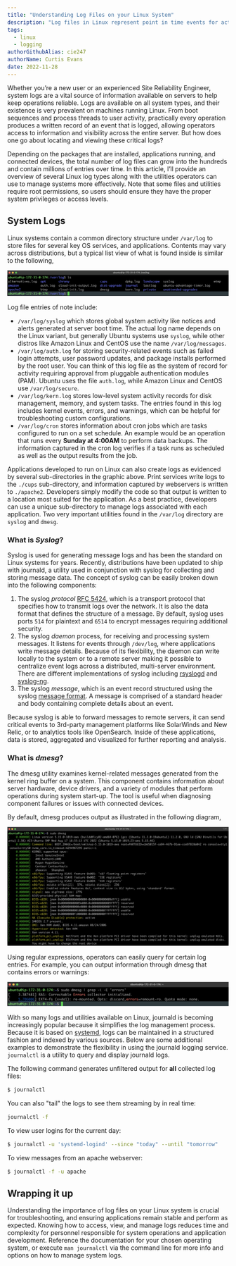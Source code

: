 ```yaml
---
title: "Understanding Log Files on your Linux System"
description: "Log files in Linux represent point in time events for activity related to the OS, system devices, and applications running on the system. Learn how to leverage logs to troubleshoot issues, debug applications, and keep servers reliable at all times."
tags:
  - linux
  - logging
authorGithubAlias: cie247
authorName: Curtis Evans
date: 2022-11-28
---
```


Whether you’re a new user or an experienced Site Reliability Engineer, system logs are a vital source of information available on servers to help keep operations reliable. Logs are available on all system types, and their existence is very prevalent on machines running Linux. From boot sequences and process threads to user activity, practically every operation produces a written record of an event that is logged, allowing operators access to information and visibility across the entire server. But how does one go about locating and viewing these critical logs?

Depending on the packages that are installed, applications running, and connected devices, the total number of log files can grow into the hundreds and contain millions of entries over time. In this article, I’ll provide an overview of several Linux log types along with the utilities operators can use to manage systems more effectively. Note that some files and utilities require root permissions, so users should ensure they have the proper system privileges or access levels.

## System Logs
Linux systems contain a common directory structure under `/var/log` to store files for several key OS services, and applications. Contents may vary across distributions, but a typical list view of what is found inside is similar to the following,

![Command output for listing /var/log directory](images/var-log-output-linux-log-files.png "Contents of /var/log directory")

Log file entries of note include:

- `/var/log/syslog` which stores global system activity like notices and alerts generated at server boot time. The actual log name depends on the Linux variant, but generally Ubuntu systems use `syslog`, while other distros like Amazon Linux and CentOS use the name `/var/log/messages`.
- `/var/log/auth.log` for storing security-related events such as failed login attempts, user password updates, and package installs performed by the root user. You can think of this log file as the system of record for activity requiring approval from pluggable authentication modules (PAM). Ubuntu uses the file `auth.log`, while Amazon Linux and CentOS use `/var/log/secure`.
- `/var/log/kern.log` stores low-level system activity records for disk management, memory, and system tasks. The entries found in this log includes kernel events, errors, and warnings, which can be helpful for troubleshooting custom configurations.
- `/var/log/cron` stores information about cron jobs which are tasks configured to run on a set schedule. An example would be an operation that runs every **Sunday at 4:00AM** to perform data backups. The information captured in the cron log verifies if a task runs as scheduled as well as the output results from the job.

Applications developed to run on Linux can also create logs as evidenced by several sub-directories in the graphic above. Print services write logs to the `./cups` sub-directory, and information captured by webservers is written to `./apache2`. Developers simply modify the code so that output is written to a location most suited for the application. As a best practice, developers can use a unique sub-directory to manage logs associated with each application. Two very important utilities found in the `/var/log` directory are `syslog` and `dmesg`.

### What is *Syslog*?
Syslog is used for generating message logs and has been the standard on Linux systems for years. Recently, distributions have been updated to ship with journald, a utility used in conjunction with syslog for collecting and storing message data. The concept of syslog can be easily broken down into the following components:

1. The syslog *protocol* [RFC 5424](https://tools.ietf.org/html/rfc5424), which is a transport protocol that specifies how to transmit logs over the network. It is also the data format that defines the structure of a message. By default, syslog uses ports `514` for plaintext and `6514` to encrypt messages requiring additional security.
2. The syslog *daemon* process, for receiving and processing system messages. It listens for events through `/dev/log`, where applications write message details. Because of its flexibility, the daemon can write locally to the system or to a remote server making it possible to centralize event logs across a distributed, multi-server environment. There are different implementations of syslog including [rsyslogd](https://www.rsyslog.com/) and [syslog-ng](https://www.syslog-ng.com/).
3. The syslog _message_, which is an event record structured using the syslog [message format](https://tools.ietf.org/html/rfc5424#section-6). A message is comprised of a standard header and body containing complete details about an event.

Because syslog is able to forward messages to remote servers, it can send critical events to 3rd-party management platforms like SolarWinds and New Relic, or to analytics tools like OpenSearch. Inside of these applications, data is stored, aggregated and visualized for further reporting and analysis.

### What is *dmesg*?
The dmesg utility examines kernel-related messages generated from the kernel ring buffer on a system. This component contains information about server hardware, device drivers, and a variety of modules that perform operations during system start-up. The tool is useful when diagnosing component failures or issues with connected devices.

By default, dmesg produces output as illustrated in the following diagram,

![Output from dmesg command](images/dmesg-output-linux-log-files.png "Output from dmesg command")

Using regular expressions, operators can easily query for certain log entries. For example, you can output information through dmesg that contains errors or warnings:

![Error output from dmesg command](images/dmesg-output-error-linux-log-files.png "Error output from dmesg command")

With so many logs and utilities available on Linux, journald is becoming increasingly popular because it simplifies the log management process. Because it is based on [systemd](https://en.wikipedia.org/wiki/Systemd), logs can be maintained in a structured fashion and indexed by various sources. Below are some additional examples to demonstrate the flexibility in using the journald logging service. `journalctl` is a utility to query and display journald logs.

The following command generates unfiltered output for **all** collected log files:
```bash
$ journalctl
```

You can also "tail" the logs to see them streaming by in real time:
```bash
journalctl -f
```

To view user logins for the current day:
```bash
$ journalctl -u 'systemd-logind' --since "today" --until "tomorrow"
```

To view messages from an apache webserver:
```bash
$ journalctl -f -u apache
```

## Wrapping it up

Understanding the importance of log files on your Linux system is crucial for troubleshooting, and ensuring applications remain stable and perform as expected. Knowing how to access, view, and manage logs reduces time and complexity for personnel responsible for system operations and application development. Reference the documentation for your chosen operating system, or execute `man journalctl` via the command line for more info and options on how to manage system logs.
